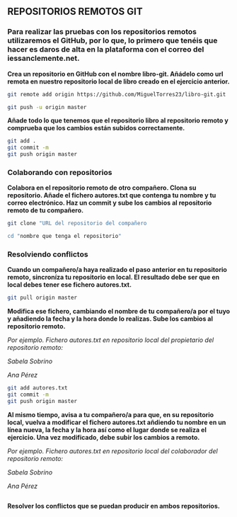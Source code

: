
## REPOSITORIOS REMOTOS GIT


### Para realizar las pruebas con los repositorios remotos utilizaremos el GitHub, por lo que, lo primero que tenéis que hacer es daros de alta en la plataforma con el correo del iessanclemente.net.


**Crea un repositorio en GitHub con el nombre libro-git. Añádelo como url remota en nuestro repositorio local de libro creado en el ejercicio anterior.**

```bash
git remote add origin https://github.com/MiguelTorres23/libro-git.git

git push -u origin master

```

**Añade todo lo que tenemos que el repositorio libro al repositorio remoto y comprueba que los cambios están subidos correctamente.**

```bash
git add .
git commit -m 
git push origin master

```

### Colaborando con repositorios

**Colabora en el repositorio remoto de otro compañero. Clona su repositorio. Añade el fichero autores.txt que contenga tu nombre y tu correo electrónico. Haz un commit y sube los cambios al repositorio remoto de tu compañero.**

```bash
git clone "URL del repositorio del compañero

cd "nombre que tenga el repositorio"
```

### Resolviendo conflictos

**Cuando un compañero/a haya realizado el paso anterior en tu repositorio remoto, sincroníza tu repositorio en local. El resultado debe ser que en local debes tener ese fichero autores.txt.**
```bash
git pull origin master


```

**Modifica ese fichero, cambiando el nombre de tu compañero/a por el tuyo y añadiendo la fecha y la hora donde lo realizas. Sube los cambios al repositorio remoto.**

*Por ejemplo. Fichero autores.txt en repositorio local del propietario del repositorio remoto:*

*Sabela Sobrino*

*Ana Pérez*

```bash
git add autores.txt
git commit -m
git push origin master
```

**Al mismo tiempo, avisa a tu compañero/a para que, en su repositorio local, vuelva a modificar el fichero autores.txt añdiendo tu nombre en un línea nueva, la fecha y la hora así como el lugar donde se realiza el ejercicio. Una vez modificado, debe subir los cambios a remoto.**



*Por ejemplo. Fichero autores.txt en repositorio local del colaborador del repositorio remoto:*

*Sabela Sobrino*

*Ana Pérez*

```bash


```

**Resolver los conflictos que se puedan producir en ambos repositorios.**

```bash


```